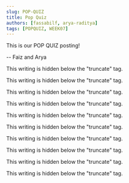 ```yaml
---
slug: POP-QUIZ
title: Pop Quiz
authors: [fassabilf, arya-raditya]
tags: [POPQUIZ, WEEK07]
---
```


This is our POP QUIZ posting!

-- Faiz and Arya

<!--truncate-->

This writing is hidden below the "truncate" tag.

This writing is hidden below the "truncate" tag.

This writing is hidden below the "truncate" tag.

This writing is hidden below the "truncate" tag.

This writing is hidden below the "truncate" tag.

This writing is hidden below the "truncate" tag.

This writing is hidden below the "truncate" tag.

This writing is hidden below the "truncate" tag.

This writing is hidden below the "truncate" tag.

This writing is hidden below the "truncate" tag.
